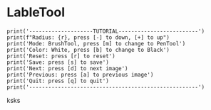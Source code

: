 # LableTool
    print('--------------------TUTORIAL-------------------------')
    print(f"Radius: {r}, press [-] to down, [+] to up")
    print('Mode: BrushTool, press [m] to change to PenTool')
    print('Color: White, press [b] to change to Black')
    print('Reset: press [r] to reset')
    print('Save: press [s] to save')
    print('Next: press [d] to next image')
    print('Previous: press [a] to previous image')
    print('Quit: press [q] to quit')
    print('-----------------------------------------------------')
ksks